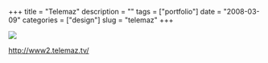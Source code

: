 +++
title = "Telemaz"
description = ""
tags = ["portfolio"]
date = "2008-03-09"
categories = ["design"]
slug = "telemaz"
+++


 

  <div id="screens-thumbs" class="clearfix">
    <div class="txt-center" id="design-submission"><a href="http://www2.telemaz.tv/"><img id='bluga-thumbnail-846' class='bluga-thumbnail large' src='//media.konigi.com/bluga/
wt47f2790c7612e_0.jpg'/></a></div>  
  </div>   
<p><a href="http://www2.telemaz.tv/">http://www2.telemaz.tv/</a></p>




